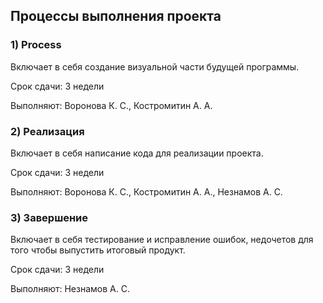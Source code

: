 ## Процессы выполнения проекта

### 1) Process
Включает в себя создание визуальной части будущей программы.

Срок сдачи: 3 недели 

Выполняют: Воронова К. С., Костромитин А. А.

### 2) Реализация
Включает в себя написание кода для реализации проекта.

Срок сдачи: 3 недели 

Выполняют: Воронова К. С., Костромитин А. А., Незнамов А. С.

### 3) Завершение
Включает в себя тестирование и исправление ошибок, недочетов для того чтобы выпустить итоговый продукт.

Срок сдачи: 3 недели 

Выполняют: Незнамов А. С.
